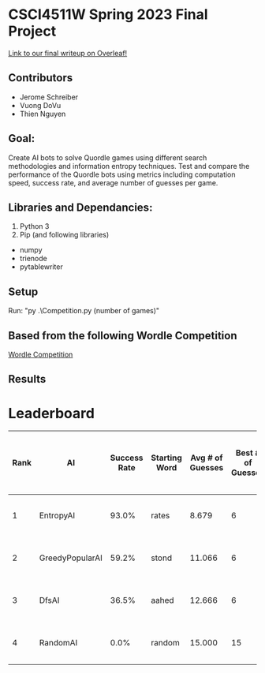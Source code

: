 # CSCI4511W Spring 2023 Final Project

[Link to our final writeup on Overleaf!](https://blogs.motiondevelopment.top/overleaf)

## Contributors

- Jerome Schreiber
- Vuong DoVu
- Thien Nguyen

## Goal:

Create AI bots to solve Quordle games using different search methodologies and information entropy techniques. Test and compare the performance of the Quordle bots using metrics including computation speed, success rate, and average number of guesses per game.

## Libraries and Dependancies:

1. Python 3
2. Pip (and following libraries)
  - numpy
  - trienode
  - pytablewriter

## Setup

Run: "py .\Competition.py (number of games)"

## Based from the following Wordle Competition

[Wordle Competition](https://github.com/Kinkelin/WordleCompetition)

## Results

# Leaderboard
|Rank|      AI       |Success Rate|Starting Word|Avg # of Guesses|Best # of Guesses|         <-- Easiest Words          |Fewest Words Found| <-- Hardest Words (Caps not found) |Total Boards Solved|Avg Boards Solved|Time Per Round|   Author   |
|----|---------------|------------|-------------|----------------|-----------------|------------------------------------|------------------|------------------------------------|-------------------|-----------------|--------------|------------|
|1   |EntropyAI      |93.0%       |rates        |8.679           |6                |['adept', 'snide', 'mound', 'swamp']|3                 |['abbey', 'place', 'FIZZY', 'rival']|3930               |3.930            |0.774seconds  |Jerome      |
|2   |GreedyPopularAI|59.2%       |stond        |11.066          |6                |['solid', 'lease', 'blond', 'humid']|1                 |['woody', 'HATER', 'SOWER', 'HORNY']|3437               |3.437            |0.051seconds  |Thien Nguyen|
|3   |DfsAI          |36.5%       |aahed        |12.666          |6                |['cloud', 'bused', 'gruel', 'mucus']|0                 |['LAYER', 'TRUST', 'GEEKY', 'JAZZY']|2994               |2.994            |0.063seconds  |Jerome      |
|4   |RandomAI       |0.0%        |random       |15.000          |15               |['', '', '', '']                    |0                 |['SIEVE', 'PESKY', 'WRUNG', 'JIFFY']|7                  |0.007            |0.004seconds  |Example     |

